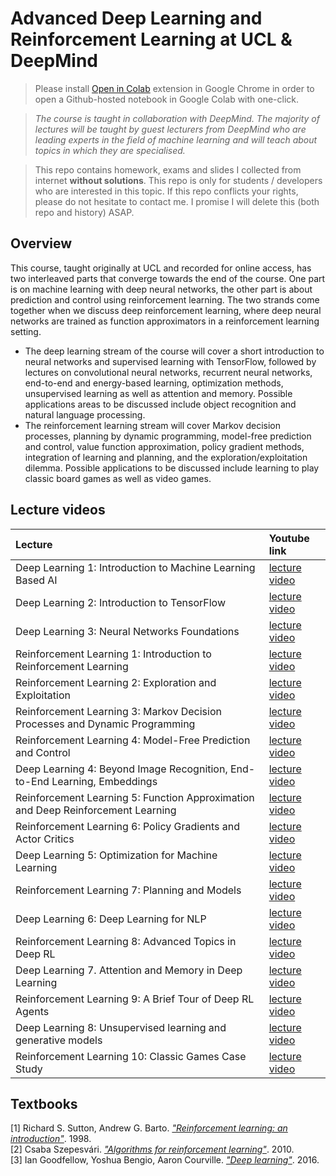 # Advanced Deep Learning and Reinforcement Learning at UCL & DeepMind 

> Please install [Open in Colab](https://chrome.google.com/webstore/detail/open-in-colab/iogfkhleblhcpcekbiedikdehleodpjo) extension in Google Chrome in order to open a Github-hosted notebook in Google Colab with one-click.

> *The course is taught in collaboration with DeepMind. The majority of lectures will be taught by guest lecturers from DeepMind who are leading experts in the field of machine learning and will teach about topics in which they are specialised.*

> This repo contains homework, exams and slides I collected from internet **without solutions**. This repo is only for students / developers who are interested in this topic. If this repo conflicts your rights, please do not hesitate to contact me. I promise I will delete this (both repo and history) ASAP.

## Overview

This course, taught originally at UCL and recorded for online access, has two interleaved parts that converge towards the end of the course. One part is on machine learning with deep neural networks, the other part is about prediction and control using reinforcement learning. The two strands come together when we discuss deep reinforcement learning, where deep neural networks are trained as function approximators in a reinforcement learning setting.

- The deep learning stream of the course will cover a short introduction to neural networks and supervised learning with TensorFlow, followed by lectures on convolutional neural networks, recurrent neural networks, end-to-end and energy-based learning, optimization methods, unsupervised learning as well as attention and memory. Possible applications areas to be discussed include object recognition and natural language processing.
- The reinforcement learning stream will cover Markov decision processes, planning by dynamic programming, model-free prediction and control, value function approximation, policy gradient methods, integration of learning and planning, and the exploration/exploitation dilemma. Possible applications to be discussed include learning to play classic board games as well as video games.



## Lecture videos

| Lecture                                                      | Youtube link                                                 |
| :----------------------------------------------------------- | :----------------------------------------------------------- |
| Deep Learning 1: Introduction to Machine Learning Based AI   | [lecture video](https://www.youtube.com/watch?v=iOh7QUZGyiU&list=PLqYmG7hTraZDNJre23vqCGIVpfZ_K2RZs&index=2&t=0s) |
| Deep Learning 2: Introduction to TensorFlow                  | [lecture video](https://www.youtube.com/watch?v=JO0LwmIlWw0&list=PLqYmG7hTraZDNJre23vqCGIVpfZ_K2RZs&index=2) |
| Deep Learning 3: Neural Networks Foundations                 | [lecture video](https://www.youtube.com/watch?v=5eAXoPSBgnE&list=PLqYmG7hTraZDNJre23vqCGIVpfZ_K2RZs&index=3) |
| Reinforcement Learning 1: Introduction to Reinforcement Learning | [lecture video](https://www.youtube.com/watch?v=ISk80iLhdfU&list=PLqYmG7hTraZDNJre23vqCGIVpfZ_K2RZs&index=4) |
| Reinforcement Learning 2: Exploration and Exploitation       | [lecture video](https://www.youtube.com/watch?v=eM6IBYVqXEA&list=PLqYmG7hTraZDNJre23vqCGIVpfZ_K2RZs&index=5) |
| Reinforcement Learning 3: Markov Decision Processes and Dynamic Programming | [lecture video](https://www.youtube.com/watch?v=hMbxmRyDw5M&list=PLqYmG7hTraZDNJre23vqCGIVpfZ_K2RZs&index=6) |
| Reinforcement Learning 4: Model-Free Prediction and Control  | [lecture video](https://www.youtube.com/watch?v=hMbxmRyDw5M&list=PLqYmG7hTraZDNJre23vqCGIVpfZ_K2RZs&index=7) |
| Deep Learning 4: Beyond Image Recognition, End-to-End Learning, Embeddings | [lecture video](https://www.youtube.com/watch?v=hMbxmRyDw5M&list=PLqYmG7hTraZDNJre23vqCGIVpfZ_K2RZs&index=8) |
| Reinforcement Learning 5: Function Approximation and Deep Reinforcement Learning | [lecture video](https://www.youtube.com/watch?v=hMbxmRyDw5M&list=PLqYmG7hTraZDNJre23vqCGIVpfZ_K2RZs&index=9) |
| Reinforcement Learning 6: Policy Gradients and Actor Critics | [lecture video](https://www.youtube.com/watch?v=hMbxmRyDw5M&list=PLqYmG7hTraZDNJre23vqCGIVpfZ_K2RZs&index=10) |
| Deep Learning 5: Optimization for Machine Learning           | [lecture video](https://www.youtube.com/watch?v=hMbxmRyDw5M&list=PLqYmG7hTraZDNJre23vqCGIVpfZ_K2RZs&index=11) |
| Reinforcement Learning 7: Planning and Models                | [lecture video](https://www.youtube.com/watch?v=hMbxmRyDw5M&list=PLqYmG7hTraZDNJre23vqCGIVpfZ_K2RZs&index=12) |
| Deep Learning 6: Deep Learning for NLP                       | [lecture video](https://www.youtube.com/watch?v=hMbxmRyDw5M&list=PLqYmG7hTraZDNJre23vqCGIVpfZ_K2RZs&index=13) |
| Reinforcement Learning 8: Advanced Topics in Deep RL         | [lecture video](https://www.youtube.com/watch?v=hMbxmRyDw5M&list=PLqYmG7hTraZDNJre23vqCGIVpfZ_K2RZs&index=14) |
| Deep Learning 7. Attention and Memory in Deep Learning       | [lecture video](https://www.youtube.com/watch?v=hMbxmRyDw5M&list=PLqYmG7hTraZDNJre23vqCGIVpfZ_K2RZs&index=15) |
| Reinforcement Learning 9: A Brief Tour of Deep RL Agents     | [lecture video](https://www.youtube.com/watch?v=hMbxmRyDw5M&list=PLqYmG7hTraZDNJre23vqCGIVpfZ_K2RZs&index=16) |
| Deep Learning 8: Unsupervised learning and generative models | [lecture video](https://www.youtube.com/watch?v=hMbxmRyDw5M&list=PLqYmG7hTraZDNJre23vqCGIVpfZ_K2RZs&index=17) |
| Reinforcement Learning 10: Classic Games Case Study          | [lecture video](https://www.youtube.com/watch?v=hMbxmRyDw5M&list=PLqYmG7hTraZDNJre23vqCGIVpfZ_K2RZs&index=18) |



## Textbooks

[1] Richard S. Sutton, Andrew G. Barto. [*"Reinforcement learning: an introduction"*](http://readinglists.ucl.ac.uk/items/EEE8C654-B187-3C97-063B-E2292223E61A.html). 1998.  
[2] Csaba Szepesvári. [*"Algorithms for reinforcement learning"*](http://readinglists.ucl.ac.uk/items/02035B4F-F412-9450-9D4B-6BD7AA1DC85D.html). 2010.  
[3] Ian Goodfellow, Yoshua Bengio, Aaron Courville. [*"Deep learning"*](http://readinglists.ucl.ac.uk/items/4F7B3A0D-08E8-2725-8102-42D59B0793F9.html). 2016.

